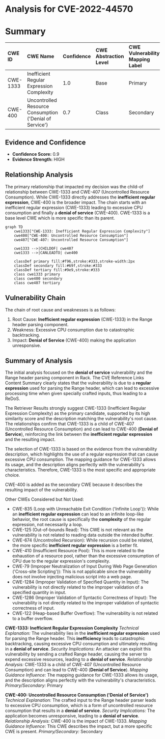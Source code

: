 # Analysis for CVE-2022-44570

# Summary
| CWE ID    | CWE Name                                                    | Confidence | CWE Abstraction Level | CWE Vulnerability Mapping Label | CWE-Vulnerability Mapping Notes |
| :-------- | :---------------------------------------------------------- | :--------- | :-------------------- | :------------------------------ | :------------------------------ |
| CWE-1333  | Inefficient Regular Expression Complexity                   | 1.0        | Base                  | Primary                         | Allowed                         |
| CWE-400 | Uncontrolled Resource Consumption ('Denial of Service') | 0.7 | Class                  | Secondary                       | Allowed-with-Review  |

## Evidence and Confidence

*   **Confidence Score:** 0.9
*   **Evidence Strength:** HIGH

## Relationship Analysis
The primary relationship that impacted my decision was the child-of relationship between CWE-1333 and CWE-407 (Uncontrolled Resource Consumption). While CWE-1333 directly addresses the **inefficient regular expression**, CWE-400 is the broader impact. The chain starts with an inefficient regular expression (CWE-1333) leading to excessive CPU consumption and finally a **denial of service** (CWE-400). CWE-1333 is a base level CWE which is more specific than its parent.

```mermaid
graph TD
    cwe1333["CWE-1333: Inefficient Regular Expression Complexity"]
    cwe400["CWE-400: Uncontrolled Resource Consumption"]
    cwe407["CWE-407: Uncontrolled Resource Consumption"]

    cwe1333 -->|CHILDOF| cwe407
    cwe1333 -->|CANLEADTO| cwe400
    
    classDef primary fill:#f96,stroke:#333,stroke-width:2px
    classDef secondary fill:#69f,stroke:#333
    classDef tertiary fill:#9e9,stroke:#333
    class cwe1333 primary
    class cwe400 secondary
    class cwe407 tertiary
```

## Vulnerability Chain
The chain of root cause and weaknesses is as follows:
1.  Root Cause: **Inefficient regular expression** (CWE-1333) in the Range header parsing component.
2.  Weakness: Excessive CPU consumption due to catastrophic backtracking.
3.  Impact: **Denial of Service** (CWE-400) making the application unresponsive.

## Summary of Analysis
The initial analysis focused on the **denial of service** vulnerability and the Range header parsing component in Rack. The CVE Reference Links Content Summary clearly states that the vulnerability is due to a **regular expression** used for parsing the Range header, which can lead to excessive processing time when given specially crafted inputs, thus leading to a ReDoS.

The Retriever Results strongly suggest CWE-1333 (Inefficient Regular Expression Complexity) as the primary candidate, supported by its high similarity score and the description matching the vulnerability's root cause. The relationships confirm that CWE-1333 is a child of CWE-407 (Uncontrolled Resource Consumption) and can lead to CWE-400 (**Denial of Service**), reinforcing the link between the **inefficient regular expression** and the resulting impact.

The selection of CWE-1333 is based on the evidence from the vulnerability description, which highlights the use of a regular expression that can cause excessive CPU consumption. The mapping guidance for CWE-1333 allows its usage, and the description aligns perfectly with the vulnerability's characteristics. Therefore, CWE-1333 is the most specific and appropriate choice.

CWE-400 is added as the secondary CWE because it describes the resulting impact of the vulnerability.

Other CWEs Considered but Not Used:

*   CWE-835 (Loop with Unreachable Exit Condition ('Infinite Loop')): While an **inefficient regular expression** can lead to an infinite loop-like behavior, the root cause is specifically the **complexity** of the regular expression, not necessarily a loop.
*   CWE-125 (Out-of-bounds Read): This CWE is not relevant as the vulnerability is not related to reading data outside the intended buffer.
*   CWE-674 (Uncontrolled Recursion): While recursion could be related, the more specific **inefficient regular expression** is a better fit.
*   CWE-410 (Insufficient Resource Pool): This is more related to the exhaustion of a resource pool, rather than the excessive consumption of CPU due to the regular expression's complexity.
*   CWE-79 (Improper Neutralization of Input During Web Page Generation ('Cross-site Scripting')): This is not applicable since the vulnerability does not involve injecting malicious script into a web page.
*   CWE-1284 (Improper Validation of Specified Quantity in Input): The vulnerability is not directly related to the improper validation of a specified quantity in input.
*   CWE-1286 (Improper Validation of Syntactic Correctness of Input): The vulnerability is not directly related to the improper validation of syntactic correctness of input.
*   CWE-122 (Heap-based Buffer Overflow): The vulnerability is not related to a buffer overflow.

**CWE-1333: Inefficient Regular Expression Complexity**
*Technical Explanation:* The vulnerability lies in the **inefficient regular expression** used for parsing the Range header. This **inefficiency** leads to catastrophic backtracking, causing excessive CPU consumption and ultimately resulting in a **denial of service**.
*Security Implications:* An attacker can exploit this vulnerability by sending a crafted Range header, causing the server to expend excessive resources, leading to a **denial of service**.
*Relationship Analysis:* CWE-1333 is a child of CWE-407 (Uncontrolled Resource Consumption) and can lead to CWE-400 (**Denial of Service**).
*Mapping Guidance Influence:* The mapping guidance for CWE-1333 allows its usage, and the description aligns perfectly with the vulnerability's characteristics.
*Primary/Secondary:* Primary

**CWE-400: Uncontrolled Resource Consumption ('Denial of Service')**
*Technical Explanation:* The crafted input to the Range header parser leads to excessive CPU consumption, which is a form of uncontrolled resource consumption that results in a **denial of service**.
*Security Implications:* The application becomes unresponsive, leading to a **denial of service**.
*Relationship Analysis:* CWE-400 is the impact of CWE-1333.
*Mapping Guidance Influence:* This CWE describes the impact, but a more specific CWE is present.
*Primary/Secondary:* Secondary